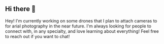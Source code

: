## Hi there 👋

<!--
**LuckyStrix/LuckyStrix** is a ✨ _special_ ✨ repository because its `README.md` (this file) appears on your GitHub profile.

Here are some ideas to get you started:

- 🔭 I’m currently working on ...
- 🌱 I’m currently learning ...
- 👯 I’m looking to collaborate on ...
- 🤔 I’m looking for help with ...
- 💬 Ask me about ...
- 📫 How to reach me: ...
- 😄 Pronouns: ...
- ⚡ Fun fact: ...
-->
Hey! I'm currently working on some drones that I plan to attach cameras to for arial photography in the near future. I'm always looking for people to connect with, in any specialty, and love learning about everything! Feel free to reach out if you want to chat!
